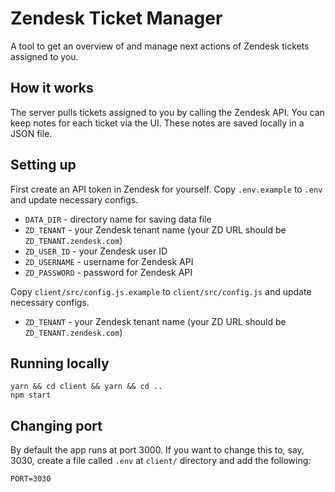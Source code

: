 # Zendesk Ticket Manager

A tool to get an overview of and manage next actions of Zendesk tickets assigned to you.

## How it works

The server pulls tickets assigned to you by calling the Zendesk API. You can keep notes for each ticket via the UI. These notes are saved locally in a JSON file.

## Setting up

First create an API token in Zendesk for yourself.
Copy `.env.example` to `.env` and update necessary configs.

* `DATA_DIR` - directory name for saving data file
* `ZD_TENANT` - your Zendesk tenant name (your ZD URL should be `ZD_TENANT.zendesk.com`)
* `ZD_USER_ID` - your Zendesk user ID
* `ZD_USERNAME` - username for Zendesk API
* `ZD_PASSWORD` - password for Zendesk API

Copy `client/src/config.js.example` to `client/src/config.js` and update necessary configs.

* `ZD_TENANT` - your Zendesk tenant name (your ZD URL should be `ZD_TENANT.zendesk.com`)

## Running locally

```
yarn && cd client && yarn && cd ..
npm start
```

## Changing port

By default the app runs at port 3000. If you want to change this to, say, 3030, create a file called `.env` at `client/` directory and add the following:

```
PORT=3030
```
